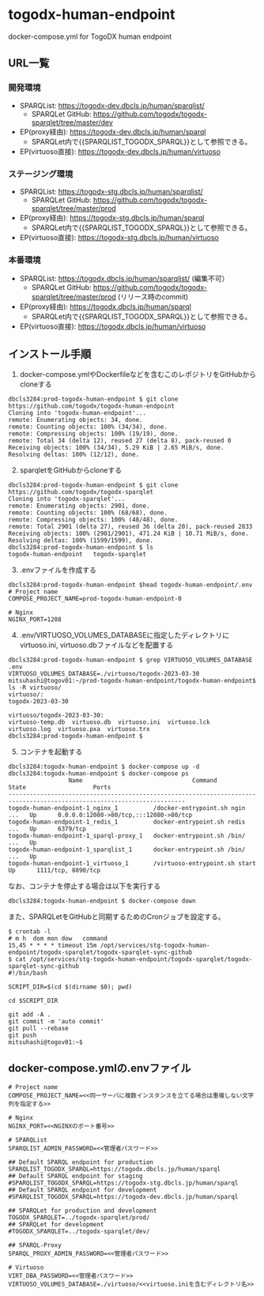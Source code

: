 # togodx-human-endpoint
docker-compose.yml for TogoDX human endpoint

## URL一覧
### 開発環境
- SPARQList: https://togodx-dev.dbcls.jp/human/sparqlist/
  - SPARQLet GitHub: https://github.com/togodx/togodx-sparqlet/tree/master/dev
- EP(proxy経由): https://togodx-dev.dbcls.jp/human/sparql
  - SPARQLet内で{{SPARQLIST_TOGODX_SPARQL}}として参照できる。
- EP(virtuoso直接): https://togodx-dev.dbcls.jp/human/virtuoso

### ステージング環境
- SPARQList: https://togodx-stg.dbcls.jp/human/sparqlist/
  - SPARQLet GitHub: https://github.com/togodx/togodx-sparqlet/tree/master/prod
- EP(proxy経由): https://togodx-stg.dbcls.jp/human/sparql
  - SPARQLet内で{{SPARQLIST_TOGODX_SPARQL}}として参照できる。
- EP(virtuoso直接): https://togodx-stg.dbcls.jp/human/virtuoso

### 本番環境
- SPARQList: https://togodx.dbcls.jp/human/sparqlist/ (編集不可）
  - SPARQLet GitHub: https://github.com/togodx/togodx-sparqlet/tree/master/prod (リリース時のcommit)
- EP(proxy経由):  https://togodx.dbcls.jp/human/sparql
  - SPARQLet内で{{SPARQLIST_TOGODX_SPARQL}}として参照できる。
- EP(virtuoso直接): https://togodx.dbcls.jp/human/virtuoso

## インストール手順
1. docker-compose.ymlやDockerfileなどを含むこのレポジトリをGitHubからcloneする
```
dbcls3284:prod-togodx-human-endpoint $ git clone https://github.com/togodx/togodx-human-endpoint
Cloning into 'togodx-human-endpoint'...
remote: Enumerating objects: 34, done.
remote: Counting objects: 100% (34/34), done.
remote: Compressing objects: 100% (19/19), done.
remote: Total 34 (delta 12), reused 27 (delta 8), pack-reused 0
Receiving objects: 100% (34/34), 5.29 KiB | 2.65 MiB/s, done.
Resolving deltas: 100% (12/12), done.
```
2. sparqletをGitHubからcloneする
```
dbcls3284:prod-togodx-human-endpoint $ git clone https://github.com/togodx/togodx-sparqlet
Cloning into 'togodx-sparqlet'...
remote: Enumerating objects: 2901, done.
remote: Counting objects: 100% (68/68), done.
remote: Compressing objects: 100% (48/48), done.
remote: Total 2901 (delta 27), reused 36 (delta 20), pack-reused 2833
Receiving objects: 100% (2901/2901), 471.24 KiB | 10.71 MiB/s, done.
Resolving deltas: 100% (1599/1599), done.
dbcls3284:prod-togodx-human-endpoint $ ls
togodx-human-endpoint	togodx-sparqlet
```
3. .envファイルを作成する
```
dbcls3284:prod-togodx-human-endpoint $head togodx-human-endpoint/.env
# Project name
COMPOSE_PROJECT_NAME=prod-togodx-human-endpoint-0

# Nginx
NGINX_PORT=1208
```
4. .env/VIRTUOSO_VOLUMES_DATABASEに指定したディレクトリにvirtuoso.ini, virtuoso.dbファイルなどを配置する
```
dbcls3284:prod-togodx-human-endpoint $ grep VIRTUOSO_VOLUMES_DATABASE .env
VIRTUOSO_VOLUMES_DATABASE=./virtuoso/togodx-2023-03-30
mitsuhashi@togov01:~/prod-togodx-human-endpoint/togodx-human-endpoint$ ls -R virtuoso/
virtuoso/:
togodx-2023-03-30

virtuoso/togodx-2023-03-30:
virtuoso-temp.db  virtuoso.db  virtuoso.ini  virtuoso.lck  virtuoso.log  virtuoso.pxa  virtuoso.trx
dbcls3284:prod-togodx-human-endpoint $
```
5. コンテナを起動する
```
dbcls3284:togodx-human-endpoint $ docker-compose up -d
dbcls3284:togodx-human-endpoint $ docker-compose ps
                 Name                               Command               State                   Ports
------------------------------------------------------------------------------------------------------------------------
togodx-human-endpoint-1_nginx_1          /docker-entrypoint.sh ngin ...   Up      0.0.0.0:12080->80/tcp,:::12080->80/tcp
togodx-human-endpoint-1_redis_1          docker-entrypoint.sh redis ...   Up      6379/tcp
togodx-human-endpoint-1_sparql-proxy_1   docker-entrypoint.sh /bin/ ...   Up
togodx-human-endpoint-1_sparqlist_1      docker-entrypoint.sh /bin/ ...   Up
togodx-human-endpoint-1_virtuoso_1       /virtuoso-entrypoint.sh start    Up      1111/tcp, 8890/tcp
```
なお、コンテナを停止する場合は以下を実行する
```
dbcls3284:togodx-human-endpoint $ docker-compose down
```
また、SPARQLetをGitHubと同期するためのCronジョブを設定する。
```
$ crontab -l
# m h  dom mon dow   command
15,45 * * * * timeout 15m /opt/services/stg-togodx-human-endpoint/togodx-sparqlet/togodx-sparqlet-sync-github
$ cat /opt/services/stg-togodx-human-endpoint/togodx-sparqlet/togodx-sparqlet-sync-github
#!/bin/bash

SCRIPT_DIR=$(cd $(dirname $0); pwd)

cd $SCRIPT_DIR

git add -A .
git commit -m 'auto commit'
git pull --rebase
git push
mitsuhashi@togov01:~$
```

## docker-compose.ymlの.envファイル
```
# Project name
COMPOSE_PROJECT_NAME=<<同一サーバに複数インスタンスを立てる場合は重複しない文字列を指定する>>

# Nginx
NGINX_PORT=<<NGINXのポート番号>>

# SPARQList
SPARQLIST_ADMIN_PASSWORD=<<管理者パスワード>>

## Default SPARQL endpoint for production
SPARQLIST_TOGODX_SPARQL=https://togodx.dbcls.jp/human/sparql
## Default SPARQL endpoint for staging
#SPARQLIST_TOGODX_SPARQL=https://togodx-stg.dbcls.jp/human/sparql
## Default SPARQL endpoint for development
#SPARQLIST_TOGODX_SPARQL=https://togodx-dev.dbcls.jp/human/sparql

## SPARQLet for production and development
TOGODX_SPARQLET=../togodx-sparqlet/prod/
## SPARQLet for development
#TOGODX_SPARQLET=../togodx-sparqlet/dev/

## SPARQL-Proxy
SPARQL_PROXY_ADMIN_PASSWORD=<<管理者パスワード>>

# Virtuoso
VIRT_DBA_PASSWORD=<<管理者パスワード>>
VIRTUOSO_VOLUMES_DATABASE=./virtuoso/<<virtuoso.iniを含むディレクトリ名>>
```
